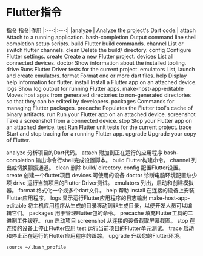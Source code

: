 # Flutter指令

指令
指令|作用
|:---:|:---:|
|analyze |              Analyze the project's Dart code.|
attach                   Attach to a running application.
bash-completion          Output command line shell completion setup scripts.
build                    Flutter build commands.
channel                  List or switch flutter channels.
clean                    Delete the build/ directory.
config                   Configure Flutter settings.
create                   Create a new Flutter project.
devices                  List all connected devices.
doctor                   Show information about the installed tooling.
drive                    Runs Flutter Driver tests for the current project.
emulators                List, launch and create emulators.
format                   Format one or more dart files.
help                     Display help information for flutter.
install                  Install a Flutter app on an attached device.
logs                     Show log output for running Flutter apps.
make-host-app-editable   Moves host apps from generated directories to non-generated
                           directories so that they can be edited by developers.
  packages                 Commands for managing Flutter packages.
  precache                 Populates the Flutter tool's cache of binary artifacts.
  run                      Run your Flutter app on an attached device.
  screenshot               Take a screenshot from a connected device.
  stop                     Stop your Flutter app on an attached device.
  test                     Run Flutter unit tests for the current project.
  trace                    Start and stop tracing for a running Flutter app.
  upgrade                  Upgrade your copy of Flutter.



analyze  分析项目的Dart代码。
attach 附加到正在运行的应用程序
bash-completion 输出命令行shell完成设置脚本。
build Flutter构建命令。
channel 列出或切换颤振通道。
clean 删除 build/ directory.
config 配置Flutter设置。
create 创建一个flutter项目
devices 可使用的设备
doctor 诊断电脑环境配置缺少项
drive  运行当前项目的Flutter Driver测试。
emulators 列出，启动和创建模拟器。
format 格式化一个或多个dart文件。
help 帮助
install 在连接的设备上安装Flutter应用程序。
logs 显示运行Flutter应用程序的日志输出
make-host-app-editable 将主机应用程序从生成的目录移动到非生成目录，以便开发人员可以编辑它们。
packages 用于管理Flutter包的命令。
precache 填充Flutter工具的二进制工件缓存。
run 启动项目
screenshot 从连接的设备截取屏幕截图。
stop   在连接的设备上停止Flutter应用
test   运行当前项目的Flutter单元测试。
trace  启动和停止正在运行的Flutter应用程序的跟踪。
upgrade 升级您的Flutter环境。

```
source ~/.bash_profile
```


